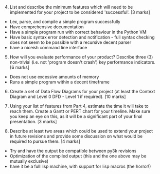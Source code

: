4. List and describe the minimum features which will need to be implemented for your project to be considered 'successful'. [3 marks]
 * Lex, parse, and compile a simple program successfully
 * Have comprehensive documentation
 * Have a simple program run with correct behaviour in the Python VM
 * Have basic syntax error detection and notification - full syntax checking does not seem to be possible with a recursive decent parser
 * have a niceish command line interface

5. How will you evaluate performance of your product? Describe three (3) non-trivial (i.e. not 'program doesn't crash') key performance indicators. [6 marks]
 * Does not use excessive amounts of memory
 * Runs a simple program within a decent timeframe

6. Create a set of Data Flow Diagrams for your project (at least the Context Diagram and Level 0 DFD - Level 1 if required). [10 marks]

<expand>

7. Using your list of features from Part 4, estimate the time it will take to reach them. Create a Gantt or PERT chart for your timeline. Make sure you keep an eye on this, as it will be a significant part of your final presentation. [3 marks]

<expand>

8. Describe at least two areas which could be used to extend your project in future revisions and provide some discussion on what would be required to pursue them. [4 marks]
 * Try and have the output be compatible between py3k revisions
 * Optimization of the compiled output (this and the one above may be mutually exclusive)
 * have it be a full lisp machine, with support for lisp macros (the horror!)
